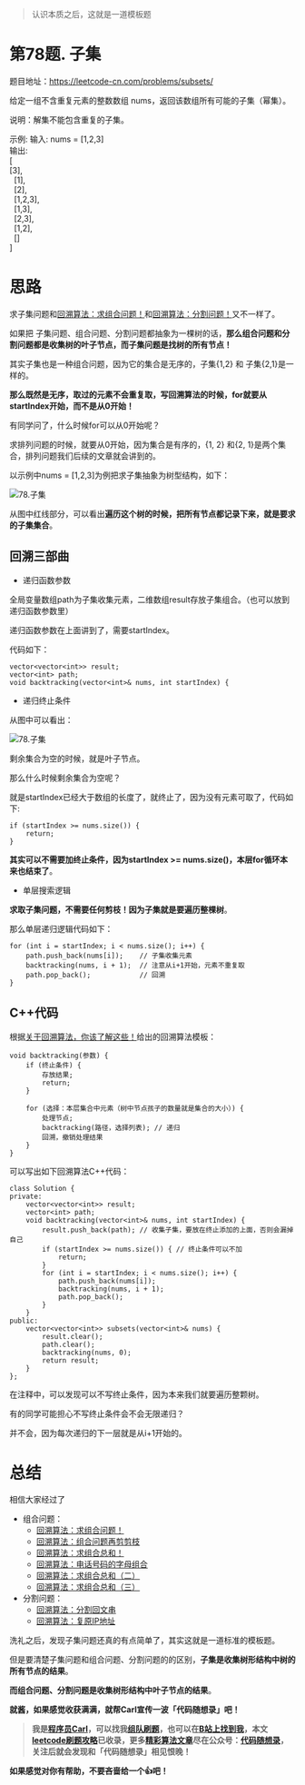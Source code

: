 > 认识本质之后，这就是一道模板题

# 第78题. 子集

题目地址：https://leetcode-cn.com/problems/subsets/ 

给定一组不含重复元素的整数数组 nums，返回该数组所有可能的子集（幂集）。

说明：解集不能包含重复的子集。

示例:
输入: nums = [1,2,3]  
输出:  
[   
  [3],   
  [1],   
  [2],   
  [1,2,3],   
  [1,3],    
  [2,3],   
  [1,2],   
  []   
]   

# 思路 

求子集问题和[回溯算法：求组合问题！](https://mp.weixin.qq.com/s/OnBjbLzuipWz_u4QfmgcqQ)和[回溯算法：分割问题！](https://mp.weixin.qq.com/s/Pb1epUTbU8fHIht-g_MS5Q)又不一样了。

如果把 子集问题、组合问题、分割问题都抽象为一棵树的话，**那么组合问题和分割问题都是收集树的叶子节点，而子集问题是找树的所有节点！** 

其实子集也是一种组合问题，因为它的集合是无序的，子集{1,2} 和 子集{2,1}是一样的。 

**那么既然是无序，取过的元素不会重复取，写回溯算法的时候，for就要从startIndex开始，而不是从0开始！** 

有同学问了，什么时候for可以从0开始呢？

求排列问题的时候，就要从0开始，因为集合是有序的，{1, 2} 和{2, 1}是两个集合，排列问题我们后续的文章就会讲到的。

以示例中nums = [1,2,3]为例把求子集抽象为树型结构，如下：

![78.子集](https://img-blog.csdnimg.cn/202011232041348.png)

从图中红线部分，可以看出**遍历这个树的时候，把所有节点都记录下来，就是要求的子集集合**。

## 回溯三部曲 

* 递归函数参数 

全局变量数组path为子集收集元素，二维数组result存放子集组合。（也可以放到递归函数参数里）

递归函数参数在上面讲到了，需要startIndex。

代码如下：

```
vector<vector<int>> result;
vector<int> path;
void backtracking(vector<int>& nums, int startIndex) {
```

* 递归终止条件 

从图中可以看出：

![78.子集](https://img-blog.csdnimg.cn/202011232041348.png)

剩余集合为空的时候，就是叶子节点。 

那么什么时候剩余集合为空呢？

就是startIndex已经大于数组的长度了，就终止了，因为没有元素可取了，代码如下:

```
if (startIndex >= nums.size()) {
    return;
}
```

**其实可以不需要加终止条件，因为startIndex >= nums.size()，本层for循环本来也结束了**。 

* 单层搜索逻辑

**求取子集问题，不需要任何剪枝！因为子集就是要遍历整棵树**。

那么单层递归逻辑代码如下：

```
for (int i = startIndex; i < nums.size(); i++) {
    path.push_back(nums[i]);    // 子集收集元素
    backtracking(nums, i + 1);  // 注意从i+1开始，元素不重复取
    path.pop_back();            // 回溯
}
```

## C++代码

根据[关于回溯算法，你该了解这些！](https://mp.weixin.qq.com/s/gjSgJbNbd1eAA5WkA-HeWw)给出的回溯算法模板：

```
void backtracking(参数) {
    if (终止条件) {
        存放结果;
        return;
    }

    for (选择：本层集合中元素（树中节点孩子的数量就是集合的大小）) {
        处理节点;
        backtracking(路径，选择列表); // 递归
        回溯，撤销处理结果
    }
}
```

可以写出如下回溯算法C++代码：

```
class Solution {
private:
    vector<vector<int>> result;
    vector<int> path;
    void backtracking(vector<int>& nums, int startIndex) {
        result.push_back(path); // 收集子集，要放在终止添加的上面，否则会漏掉自己
        if (startIndex >= nums.size()) { // 终止条件可以不加
            return;
        }
        for (int i = startIndex; i < nums.size(); i++) {
            path.push_back(nums[i]);
            backtracking(nums, i + 1);
            path.pop_back();
        }
    }
public:
    vector<vector<int>> subsets(vector<int>& nums) {
        result.clear();
        path.clear();
        backtracking(nums, 0);
        return result;
    }
};

```

在注释中，可以发现可以不写终止条件，因为本来我们就要遍历整颗树。 

有的同学可能担心不写终止条件会不会无限递归？ 

并不会，因为每次递归的下一层就是从i+1开始的。

# 总结

相信大家经过了
* 组合问题：
    * [回溯算法：求组合问题！](https://mp.weixin.qq.com/s/OnBjbLzuipWz_u4QfmgcqQ)
    * [回溯算法：组合问题再剪剪枝](https://mp.weixin.qq.com/s/Ri7spcJMUmph4c6XjPWXQA)
    * [回溯算法：求组合总和！](https://mp.weixin.qq.com/s/HX7WW6ixbFZJASkRnCTC3w)
    * [回溯算法：电话号码的字母组合](https://mp.weixin.qq.com/s/e2ua2cmkE_vpYjM3j6HY0A)
    * [回溯算法：求组合总和（二）](https://mp.weixin.qq.com/s/FLg8G6EjVcxBjwCbzpACPw)
    * [回溯算法：求组合总和（三）](https://mp.weixin.qq.com/s/_1zPYk70NvHsdY8UWVGXmQ)
* 分割问题：
    * [回溯算法：分割回文串](https://mp.weixin.qq.com/s/Pb1epUTbU8fHIht-g_MS5Q)
    * [回溯算法：复原IP地址](https://mp.weixin.qq.com/s/v--VmA8tp9vs4bXCqHhBuA)

洗礼之后，发现子集问题还真的有点简单了，其实这就是一道标准的模板题。

但是要清楚子集问题和组合问题、分割问题的的区别，**子集是收集树形结构中树的所有节点的结果**。

**而组合问题、分割问题是收集树形结构中叶子节点的结果**。

**就酱，如果感觉收获满满，就帮Carl宣传一波「代码随想录」吧！**


> **我是[程序员Carl](https://github.com/youngyangyang04)，可以找我[组队刷题](https://img-blog.csdnimg.cn/20201115103410182.png)，也可以在[B站上找到我](https://space.bilibili.com/525438321)，本文[leetcode刷题攻略](https://github.com/youngyangyang04/leetcode-master)已收录，更多[精彩算法文章](https://mp.weixin.qq.com/mp/appmsgalbum?__biz=MzUxNjY5NTYxNA==&action=getalbum&album_id=1485825793120387074&scene=173#wechat_redirect)尽在公众号：[代码随想录](https://img-blog.csdnimg.cn/20200815195519696.png)，关注后就会发现和「代码随想录」相见恨晚！**

**如果感觉对你有帮助，不要吝啬给一个👍吧！**

